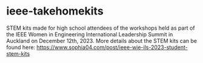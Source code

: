 # ieee-takehomekits
STEM kits made for high school attendees of the workshops held as part of the IEEE Women in Engineering International Leadership Summit in Auckland on December 12th, 2023. More details about the STEM kits can be found here: https://www.sophia04.com/post/ieee-wie-ils-2023-student-stem-kits
